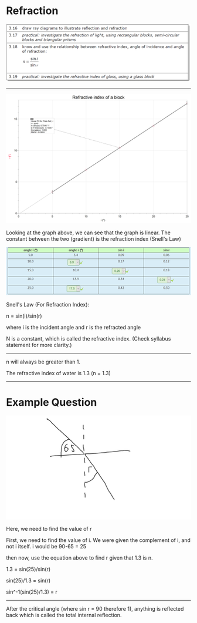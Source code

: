 # Refraction

![](images/TIR.png)

---

![](images/blockIndex.png)

Looking at the graph above, we can see that the graph is linear. The constant between the two (gradient) is the refraction index (Snell's Law)

![](images/data.png)

Snell's Law (For Refraction Index):

n = sin(i)/sin(r)

where i is the incident angle and r is the refracted angle

N is a constant, which is called the refractive index. (Check syllabus statement for more clarity.)

---

n will always be greater than 1.

The refractive index of water is 1.3 (n = 1.3)


---

# Example Question

![](images/findi.png)

Here, we need to find the value of r

First, we need to find the value of i. We were given the complement of i, and not i itself. i would be 90-65 = 25

then now, use the equation above to find r given that 1.3 is n.

1.3 = sin(25)/sin(r)

sin(25)/1.3 = sin(r)

sin^-1(sin(25)/1.3) = r

---

After the critical angle (where sin r = 90 therefore 1), anything is reflected back which is called the total internal reflection.
